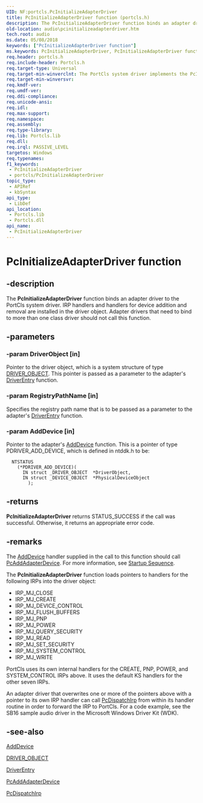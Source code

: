 ```yaml
---
UID: NF:portcls.PcInitializeAdapterDriver
title: PcInitializeAdapterDriver function (portcls.h)
description: The PcInitializeAdapterDriver function binds an adapter driver to the PortCls system driver.
old-location: audio\pcinitializeadapterdriver.htm
tech.root: audio
ms.date: 05/08/2018
keywords: ["PcInitializeAdapterDriver function"]
ms.keywords: PcInitializeAdapterDriver, PcInitializeAdapterDriver function [Audio Devices], audio.pcinitializeadapterdriver, audpc-routines_57c7e54d-ab27-4752-b13b-9d7de107322c.xml, portcls/PcInitializeAdapterDriver
req.header: portcls.h
req.include-header: Portcls.h
req.target-type: Universal
req.target-min-winverclnt: The PortCls system driver implements the PcInitializeAdapterDriver function in Microsoft Windows 98/Me and in Windows 2000 and later operating systems.
req.target-min-winversvr: 
req.kmdf-ver: 
req.umdf-ver: 
req.ddi-compliance: 
req.unicode-ansi: 
req.idl: 
req.max-support: 
req.namespace: 
req.assembly: 
req.type-library: 
req.lib: Portcls.lib
req.dll: 
req.irql: PASSIVE_LEVEL
targetos: Windows
req.typenames: 
f1_keywords:
 - PcInitializeAdapterDriver
 - portcls/PcInitializeAdapterDriver
topic_type:
 - APIRef
 - kbSyntax
api_type:
 - LibDef
api_location:
 - Portcls.lib
 - Portcls.dll
api_name:
 - PcInitializeAdapterDriver
---
```


# PcInitializeAdapterDriver function


## -description

The <b>PcInitializeAdapterDriver</b> function binds an adapter driver to the PortCls system driver. IRP handlers and handlers for device addition and removal are installed in the driver object. Adapter drivers that need to bind to more than one class driver should not call this function.

## -parameters

### -param DriverObject [in]


Pointer to the driver object, which is a system structure of type <a href="/windows-hardware/drivers/ddi/wdm/ns-wdm-_driver_object">DRIVER_OBJECT</a>. This pointer is passed as a parameter to the adapter's <a href="/windows-hardware/drivers/storage/driverentry-of-ide-controller-minidriver">DriverEntry</a> function.

### -param RegistryPathName [in]


Specifies the registry path name that is to be passed as a parameter to the adapter's <a href="/windows-hardware/drivers/storage/driverentry-of-ide-controller-minidriver">DriverEntry</a> function.

### -param AddDevice [in]


Pointer to the adapter's <a href="/windows-hardware/drivers/ddi/wdm/nc-wdm-driver_add_device">AddDevice</a> function. This is a pointer of type PDRIVER_ADD_DEVICE, which is defined in ntddk.h to be:


```
  NTSTATUS
    (*PDRIVER_ADD_DEVICE)(
      IN struct _DRIVER_OBJECT  *DriverObject,
      IN struct _DEVICE_OBJECT  *PhysicalDeviceObject
        );
```


## -returns

<b>PcInitializeAdapterDriver</b> returns STATUS_SUCCESS if the call was successful. Otherwise, it returns an appropriate error code.

## -remarks

The <a href="/windows-hardware/drivers/ddi/wdm/nc-wdm-driver_add_device">AddDevice</a> handler supplied in the call to this function should call <a href="/windows-hardware/drivers/devtest/audio-pcaddadapterdevice">PcAddAdapterDevice</a>. For more information, see <a href="/windows-hardware/drivers/audio/startup-sequence">Startup Sequence</a>.

The <b>PcInitializeAdapterDriver</b> function loads pointers to handlers for the following IRPs into the driver object:

<ul>
<li>
IRP_MJ_CLOSE

</li>
<li>
IRP_MJ_CREATE

</li>
<li>
IRP_MJ_DEVICE_CONTROL

</li>
<li>
IRP_MJ_FLUSH_BUFFERS

</li>
<li>
IRP_MJ_PNP

</li>
<li>
IRP_MJ_POWER

</li>
<li>
IRP_MJ_QUERY_SECURITY

</li>
<li>
IRP_MJ_READ

</li>
<li>
IRP_MJ_SET_SECURITY

</li>
<li>
IRP_MJ_SYSTEM_CONTROL

</li>
<li>
IRP_MJ_WRITE

</li>
</ul>
PortCls uses its own internal handlers for the CREATE, PNP, POWER, and SYSTEM_CONTROL IRPs above. It uses the default KS handlers for the other seven IRPs.

An adapter driver that overwrites one or more of the pointers above with a pointer to its own IRP handler can call <a href="/windows-hardware/drivers/ddi/portcls/nf-portcls-pcdispatchirp">PcDispatchIrp</a> from within its handler routine in order to forward the IRP to PortCls. For a code example, see the SB16 sample audio driver in the Microsoft Windows Driver Kit (WDK).

## -see-also

<a href="/windows-hardware/drivers/ddi/wdm/nc-wdm-driver_add_device">AddDevice</a>



<a href="/windows-hardware/drivers/ddi/wdm/ns-wdm-_driver_object">DRIVER_OBJECT</a>



<a href="/windows-hardware/drivers/storage/driverentry-of-ide-controller-minidriver">DriverEntry</a>



<a href="/windows-hardware/drivers/devtest/audio-pcaddadapterdevice">PcAddAdapterDevice</a>



<a href="/windows-hardware/drivers/ddi/portcls/nf-portcls-pcdispatchirp">PcDispatchIrp</a>

